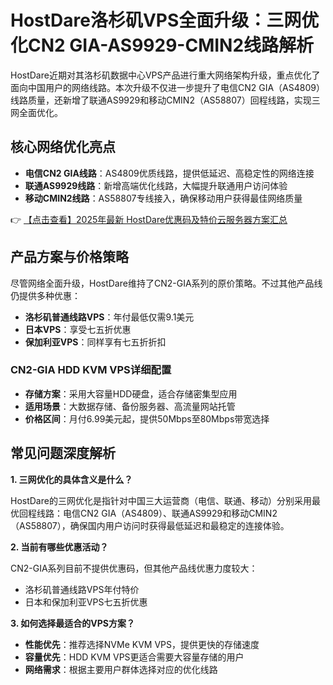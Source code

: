 # HostDare洛杉矶VPS全面升级：三网优化CN2 GIA-AS9929-CMIN2线路解析

HostDare近期对其洛杉矶数据中心VPS产品进行重大网络架构升级，重点优化了面向中国用户的网络线路。本次升级不仅进一步提升了电信CN2 GIA（AS4809）线路质量，还新增了联通AS9929和移动CMIN2（AS58807）回程线路，实现三网全面优化。

## 核心网络优化亮点

- **电信CN2 GIA线路**：AS4809优质线路，提供低延迟、高稳定性的网络连接
- **联通AS9929线路**：新增高端优化线路，大幅提升联通用户访问体验
- **移动CMIN2线路**：AS58807专线接入，确保移动用户获得最佳网络质量

👉 [【点击查看】2025年最新 HostDare优惠码及特价云服务器方案汇总](https://bit.ly/hostdare)

## 产品方案与价格策略

尽管网络全面升级，HostDare维持了CN2-GIA系列的原价策略。不过其他产品线仍提供多种优惠：

- **洛杉矶普通线路VPS**：年付最低仅需9.1美元
- **日本VPS**：享受七五折优惠
- **保加利亚VPS**：同样享有七五折折扣

### CN2-GIA HDD KVM VPS详细配置

- **存储方案**：采用大容量HDD硬盘，适合存储密集型应用
- **适用场景**：大数据存储、备份服务器、高流量网站托管
- **价格区间**：月付6.99美元起，提供50Mbps至80Mbps带宽选择

## 常见问题深度解析

**1. 三网优化的具体含义是什么？**

HostDare的三网优化是指针对中国三大运营商（电信、联通、移动）分别采用最优回程线路：电信CN2 GIA（AS4809）、联通AS9929和移动CMIN2（AS58807），确保国内用户访问时获得最低延迟和最稳定的连接体验。

**2. 当前有哪些优惠活动？**

CN2-GIA系列目前不提供优惠码，但其他产品线优惠力度较大：
- 洛杉矶普通线路VPS年付特价
- 日本和保加利亚VPS七五折优惠

**3. 如何选择最适合的VPS方案？**

- **性能优先**：推荐选择NVMe KVM VPS，提供更快的存储速度
- **容量优先**：HDD KVM VPS更适合需要大容量存储的用户
- **网络需求**：根据主要用户群体选择对应的优化线路